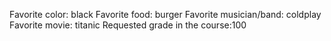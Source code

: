 Favorite color: black
Favorite food: burger
Favorite musician/band: coldplay
Favorite movie: titanic
Requested grade in the course:100  
